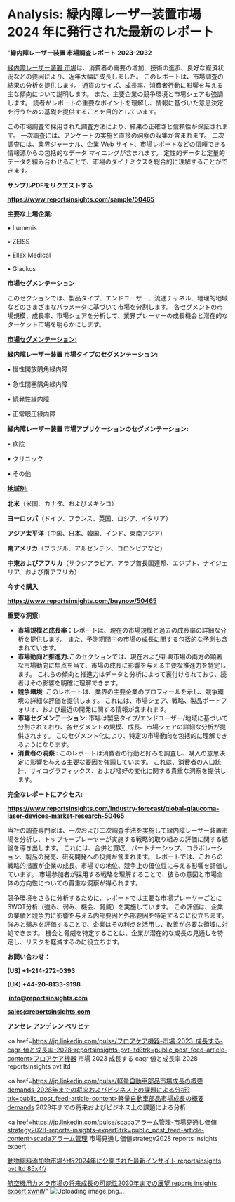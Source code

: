 # Analysis: 緑内障レーザー装置市場 2024 年に発行された最新のレポート

"<strong>緑内障レーザー装置 市場調査レポート 2023-2032</strong>

<a href=https://www.reportsinsights.com/sample/50465>緑内障レーザー装置 市場</a>は、消費者の需要の増加、技術の進歩、良好な経済状況などの要因により、近年大幅に成長しました。 このレポートは、市場調査の結果の分析を提供します。 通貨のサイズ、成長率、消費者行動に影響を与える主な傾向について説明します。 また、主要企業の競争環境と市場シェアも強調します。 読者がレポートの重要なポイントを理解し、情報に基づいた意思決定を行うための基礎を提供することを目的としています。

この市場調査で採用された調査方法により、結果の正確さと信頼性が保証されます。 一次調査には、アンケートの実施と直接の洞察の収集が含まれます。 二次調査には、業界ジャーナル、企業 Web サイト、市場レポートなどの信頼できる情報源からの包括的なデータ マイニングが含まれます。 定性的データと定量的データを組み合わせることで、市場のダイナミクスを総合的に理解することができます。

<strong><b>サンプルPDFをリクエストする</b></strong>

<a href=https://www.reportsinsights.com/sample/50465><strong><u>https://www.reportsinsights.com/sample/50465</u></strong></a>

<strong>主要な上場企業:</strong>

• Lumenis

• ZEISS

• Ellex Medical

• Glaukos

<strong>市場セグメンテーション</strong>

このセクションでは、製品タイプ、エンドユーザー、流通チャネル、地理的地域などのさまざまなパラメータに基づいて市場を分割します。 各セグメントの市場規模、成長率、市場シェアを分析して、業界プレーヤーの成長機会と潜在的なターゲット市場を明らかにします。

<strong><u>市場セグメンテーション</u></strong><strong><u>:</u></strong>

<strong>緑内障レーザー装置 市場タイプのセグメンテーション:</strong>

• 慢性開放隅角緑内障

• 急性閉塞隅角緑内障

• 続発性緑内障

• 正常眼圧緑内障

<strong>緑内障レーザー装置 市場アプリケーションのセグメンテーション:</strong>

• 病院

• クリニック

• その他

<strong><u>地域別</u></strong><strong><u>:</u></strong>

<strong>北米</strong>（米国、カナダ、およびメキシコ）

<strong>ヨーロッパ</strong>（ドイツ、フランス、英国、ロシア、イタリア）

<strong>アジア太平洋</strong>（中国、日本、韓国、インド、東南アジア）

<strong>南アメリカ</strong>（ブラジル、アルゼンチン、コロンビアなど）

<strong>中東およびアフリカ</strong>（サウジアラビア、アラブ首長国連邦、エジプト、ナイジェリア、および南アフリカ）

<strong>今すぐ購入</strong>

<a href=https://www.reportsinsights.com/buynow/50465><strong><u>https://www.reportsinsights.com/buynow/50465</u></strong></a>

<strong>重要な洞察:</strong>
<ul>
  <li><strong>市場規模と成長率：</strong>レポートは、現在の市場規模と過去の成長率の詳細な分析を提供します。 また、予測期間中の市場の成長に関する包括的な予測も含まれています。</li>
  <li><strong>市場動向と推進力:</strong>このセクションでは、現在および新興市場の両方の顕著な市場動向に焦点を当て、市場の成長に影響を与える主要な推進力を特定します。 これらの傾向と推進力はデータと分析によって裏付けられており、読者はその影響を明確に理解できます。</li>
  <li><strong>競争環境</strong>: このレポートは、業界の主要企業のプロフィールを示し、競争環境の詳細な評価を提供します。 これには、市場シェア、戦略、製品ポートフォリオ、および最近の開発に関する情報が含まれます。</li>
  <li><strong>市場セグメンテーション: </strong>市場は製品タイプ/エンドユーザー/地域に基づいて分割されており、各セグメントの規模、成長、市場シェアの詳細な分析が提供されます。 このセグメント化により、特定の市場動向を包括的に理解できるようになります。</li>
  <li><strong>消費者の洞察 : </strong>このレポートは消費者の行動と好みを調査し、購入の意思決定に影響を与える主要な要因を強調しています。 これは、消費者の人口統計、サイコグラフィックス、および嗜好の変化に関する貴重な洞察を提供します。</li>
</ul>
<strong>完全なレポートにアクセス:</strong>

<a href=https://www.reportsinsights.com/industry-forecast/global-glaucoma-laser-devices-market-research-50465><strong><u><b>https://www.reportsinsights.com/industry-forecast/global-glaucoma-laser-devices-market-research-50465</b></u></strong></a>

当社の調査専門家は、一次および二次調査手法を実施して緑内障レーザー装置市場を分析し、トップキープレーヤーが実施する戦略的取り組みの評価に関する結論を導き出します。 これには、合併と買収、パートナーシップ、コラボレーション、製品の発売、研究開発への投資が含まれます。 レポートでは、これらの戦略的措置が企業の成長、市場での地位、競争上の優位性に与える影響を評価しています。 市場参加者が採用する戦略を理解することで、彼らの意図と市場全体の方向性についての貴重な洞察が得られます。

競争環境をさらに分析するために、レポートでは主要な市場プレーヤーごとにSWOT分析（強み、弱み、機会、脅威）を実施しています。 この評価は、企業の業績と競争力に影響を与える内部要因と外部要因を特定するのに役立ちます。 強みと弱みを評価することで、企業はその利点を活用し、改善が必要な領域に対処できます。 機会と脅威を特定することは、企業が潜在的な成長の見通しを特定し、リスクを軽減するのに役立ちます。

<strong>お問い合わせ：</strong>

<strong>(US) +1-214-272-0393</strong>

<strong>(UK) +44-20-8133-9198</strong>

<strong> </strong><a href=info@reportsinsights.com><strong><u>info@reportsinsights.com</u></strong></a>

<a href=sales@reportsinsights.com><strong><u>sales@reportsinsights.com</u></strong></a>

<strong>アンセレ アンデレン ベリヒテ</strong>

<a href=https://jp.linkedin.com/pulse/フロアケア機器-市場-2023-成長する-cagr-値と成長率-2028-reportsinsights-pvt-ltd?trk=public_post_feed-article-content>フロアケア機器 市場 2023 成長する cagr 値と成長率 2028 reportsinsights pvt ltd</a>

<a href=https://jp.linkedin.com/pulse/軽量自動車部品市場成長の概要demands-2028年までの将来およびビジネス上の課題による分析?trk=public_post_feed-article-content>軽量自動車部品市場成長の概要demands 2028年までの将来およびビジネス上の課題による分析</a>

<a href=https://jp.linkedin.com/pulse/scadaアラーム管理-市場見通し価値strategy2028-reports-insights-expert?trk=public_post_feed-article-content>scadaアラーム管理 市場見通し価値strategy2028 reports insights expert</a>

<a href=https://www.linkedin.com/pulse/動物飼料添加物市場分析2024年に公開された最新インサイト-reportsinsights-pvt-ltd-85x4f/>動物飼料添加物市場分析2024年に公開された最新インサイト reportsinsights pvt ltd 85x4f/</a>

<a href=https://www.linkedin.com/pulse/航空機用カメラ市場の将来成長の可能性2030年までの展望-reports-insights-expert-xwnif/>航空機用カメラ市場の将来成長の可能性2030年までの展望 reports insights expert xwnif/</a>"
![Uploading image.png…]()
